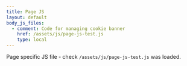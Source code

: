 ```yaml
---
title: Page JS
layout: default
body_js_files:
  - comment: Code for managing cookie banner
    href: /assets/js/page-js-test.js
    type: local
---
```


Page specific JS file - check `/assets/js/page-js-test.js` was loaded.
